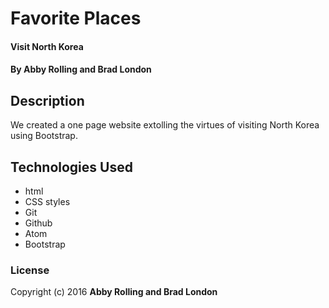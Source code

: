 # Favorite Places

#### Visit North Korea

#### By Abby Rolling and Brad London

## Description

We created a one page website extolling the virtues of visiting North Korea using Bootstrap.


## Technologies Used

* html
* CSS styles
* Git
* Github
* Atom
* Bootstrap


### License


Copyright (c) 2016 **Abby Rolling and Brad London**
